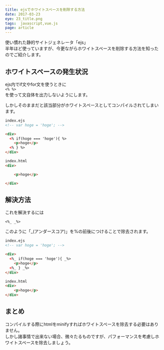 ```yaml
---
title: ejsでホワイトスペースを削除する方法
date: 2017-03-23
eye: 23_title.png
tags:  javascript,vue.js
page: article
---
```



使い慣れた静的サイトジェネレータ「ejs」  
半年ほど使っていますが、今更ながらホワイトスペースを削除する方法を知ったのでご紹介します。

## ホワイトスペースの発生状況

ejs内でif文やfor文を使うときに  
```<% %>```  
を使って文自体を出力しないようにします。

しかしそのままだと該当部分がホワイトスペースとしてコンパイルされてしまいます。


```html
index.ejs
<!-- var hoge = 'hoge'; -->

<div>
  <% if(hoge === 'hoge'){ %>
    <p>hoge</p>
  <% } %>
</div>
```

```html
index.html
<div>

    <p>hoge</p>

</div>
```

## 解決方法

これを解決するには  
```
<%_ _%>
```
このように「_(アンダースコア)」を%の前後につけることで除去されます。

```html
index.ejs
<!-- var hoge = 'hoge'; -->

<div>
  <%_ if(hoge === 'hoge'){ _%>
    <p>hoge</p>
  <%_ } _%>
</div>
```


```html
index.html
<div>
    <p>hoge</p>
</div>
```

## まとめ
コンパイルする際にhtmlをminifyすればホワイトスペースを除去する必要はありません。  
しかし諸事情で出来ない場合、微々たるものですが、パフォーマンスを考慮しホワイトスペースを除去しましょう。
